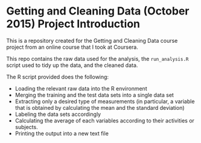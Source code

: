# Getting and Cleaning Data (October 2015) Project Introduction

This is a repository created for the Getting and Cleaning Data course project from an online course that I took at Coursera.

This repo contains the raw data used for the analysis, the ```run_analysis.R``` script used to tidy up the data, and the cleaned data.

The R script provided does the following:
* Loading the relevant raw data into the R environment
* Merging the training and the test data sets into a single data set
* Extracting only a desired type of measurements (in particular, a variable that is obtained by calculating the mean and the standard deviation)
* Labeling the data sets accordingly
* Calculating the average of each variables according to their activities or subjects.
* Printing the output into a new text file